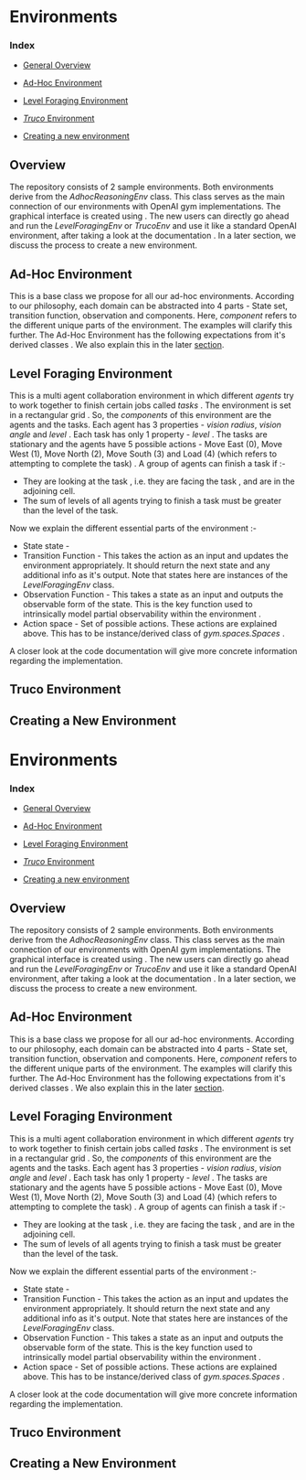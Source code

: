 # Environments

### Index

* [General Overview](#Overview)

* [Ad-Hoc Environment](#ad-hoc-environment)

* [Level Foraging Environment](#level-foraging-environment) 
* [*Truco* Environment](#truco-environment)
* [Creating a new environment](#creating-a-new-environment)

## Overview

The repository consists of 2 sample environments. Both environments derive from the *AdhocReasoningEnv* class. This class serves as the main connection of our environments with OpenAI gym implementations. The graphical interface is created using  <insert proper description here> . The new users can directly go ahead and run the *LevelForagingEnv* or *TrucoEnv* and use it like a standard OpenAI environment, after taking a look at the documentation . In a later section, we discuss the process to create a new environment.     

## Ad-Hoc Environment

This is a base class we propose for all our ad-hoc environments. According to our philosophy, each domain can be abstracted into 4 parts - State set, transition function, observation and components. Here, *component* refers to the different unique parts of the environment.  The examples will clarify this further.  The Ad-Hoc Environment has the following expectations from it's derived classes . We also explain this in the later [section](#creating-a-new-environment).

## Level Foraging Environment

This is a multi agent collaboration environment in which different *agents* try to work together to finish certain jobs called *tasks* . The environment is set in a rectangular grid . So, the *components* of this environment are the agents and the tasks. Each agent has 3 properties - *vision radius*, *vision angle* and *level* . Each task has only 1 property - *level* . The tasks are stationary and the agents have 5 possible actions - Move East (0), Move West (1), Move North (2), Move South (3) and Load (4) (which refers to attempting to complete the task) . A group of agents can finish a task if :-

* They are looking at the task , i.e. they are facing the task , and are in the adjoining cell. 
* The sum of levels of all agents trying to finish a task must be greater than the level of the task.

Now we explain the different essential parts of the environment :-

* State state - <Proper Explanation pending>
* Transition Function - This takes the action as an input and updates the environment appropriately. It should return the next state and any additional info as it's output.  Note that states here are instances of the *LevelForagingEnv*  class.
* Observation Function - This takes a state as an input and outputs the observable form of the state. This is the key function used to intrinsically model partial observability within the environment .
* Action space - Set of possible actions. These actions are explained above.  This has to be instance/derived class of *gym.spaces.Spaces* .

A closer look at the code documentation will give more concrete information regarding the implementation. 

## Truco Environment

## Creating a New Environment

# Environments

### Index

* [General Overview](#overview)

* [Ad-Hoc Environment](#ad-hoc-environment)

* [Level Foraging Environment](#level-foraging-environment) 
* [*Truco* Environment](#truco-environment)
* [Creating a new environment](#creating-a-new-environment)

## Overview

The repository consists of 2 sample environments. Both environments derive from the *AdhocReasoningEnv* class. This class serves as the main connection of our environments with OpenAI gym implementations. The graphical interface is created using  <insert proper description here> . The new users can directly go ahead and run the *LevelForagingEnv* or *TrucoEnv* and use it like a standard OpenAI environment, after taking a look at the documentation . In a later section, we discuss the process to create a new environment.     

## Ad-Hoc Environment

This is a base class we propose for all our ad-hoc environments. According to our philosophy, each domain can be abstracted into 4 parts - State set, transition function, observation and components. Here, *component* refers to the different unique parts of the environment.  The examples will clarify this further.  The Ad-Hoc Environment has the following expectations from it's derived classes . We also explain this in the later [section](#creating-a-new-environment).

## Level Foraging Environment

This is a multi agent collaboration environment in which different *agents* try to work together to finish certain jobs called *tasks* . The environment is set in a rectangular grid . So, the *components* of this environment are the agents and the tasks. Each agent has 3 properties - *vision radius*, *vision angle* and *level* . Each task has only 1 property - *level* . The tasks are stationary and the agents have 5 possible actions - Move East (0), Move West (1), Move North (2), Move South (3) and Load (4) (which refers to attempting to complete the task) . A group of agents can finish a task if :-

* They are looking at the task , i.e. they are facing the task , and are in the adjoining cell. 
* The sum of levels of all agents trying to finish a task must be greater than the level of the task.

Now we explain the different essential parts of the environment :-

* State state - <Proper Explanation pending>
* Transition Function - This takes the action as an input and updates the environment appropriately. It should return the next state and any additional info as it's output.  Note that states here are instances of the *LevelForagingEnv*  class.
* Observation Function - This takes a state as an input and outputs the observable form of the state. This is the key function used to intrinsically model partial observability within the environment .
* Action space - Set of possible actions. These actions are explained above.  This has to be instance/derived class of *gym.spaces.Spaces* .

A closer look at the code documentation will give more concrete information regarding the implementation. 

## Truco Environment

## Creating a New Environment

